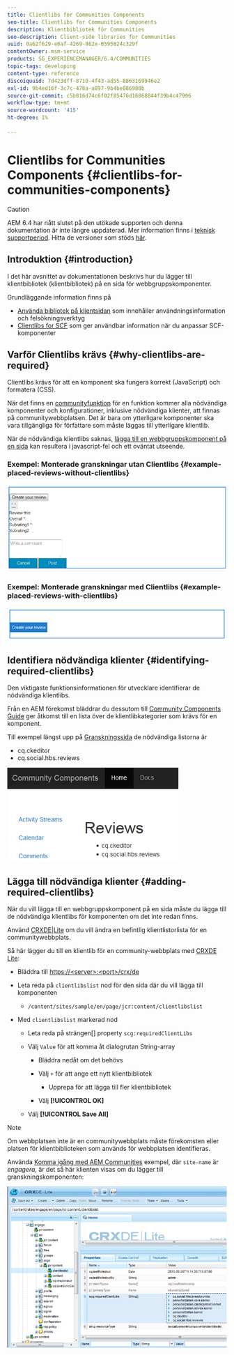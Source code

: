 ```yaml
---
title: Clientlibs for Communities Components
seo-title: Clientlibs for Communities Components
description: Klientbibliotek för Communities
seo-description: Client-side libraries for Communities
uuid: 0a62f629-e6af-4269-862e-0595824c329f
contentOwner: msm-service
products: SG_EXPERIENCEMANAGER/6.4/COMMUNITIES
topic-tags: developing
content-type: reference
discoiquuid: 7d423dff-8710-4f43-ad55-8863169946e2
exl-id: 9b4ed16f-3c7c-478a-a897-9b4be086988b
source-git-commit: c5b816d74c6f02f85476d16868844f39b4c47996
workflow-type: tm+mt
source-wordcount: '415'
ht-degree: 1%

---
```


# Clientlibs for Communities Components {#clientlibs-for-communities-components}

>[!CAUTION]
>
>AEM 6.4 har nått slutet på den utökade supporten och denna dokumentation är inte längre uppdaterad. Mer information finns i [teknisk supportperiod](https://helpx.adobe.com/support/programs/eol-matrix.html). Hitta de versioner som stöds [här](https://experienceleague.adobe.com/docs/).

## Introduktion {#introduction}

I det här avsnittet av dokumentationen beskrivs hur du lägger till klientbibliotek (klientbibliotek) på en sida för webbgruppskomponenter.

Grundläggande information finns på

* [Använda bibliotek på klientsidan](../../help/sites-developing/clientlibs.md) som innehåller användningsinformation och felsökningsverktyg
* [Clientlibs for SCF](client-customize.md#clientlibs) som ger användbar information när du anpassar SCF-komponenter

## Varför Clientlibs krävs {#why-clientlibs-are-required}

Clientlibs krävs för att en komponent ska fungera korrekt (JavaScript) och formatera (CSS).

När det finns en [communityfunktion](functions.md) för en funktion kommer alla nödvändiga komponenter och konfigurationer, inklusive nödvändiga klienter, att finnas på communitywebbplatsen. Det är bara om ytterligare komponenter ska vara tillgängliga för författare som måste läggas till ytterligare klientlib.

När de nödvändiga klientlibs saknas, [lägga till en webbgruppskomponent på en sida](author-communities.md) kan resultera i javascript-fel och ett oväntat utseende.

### Exempel: Monterade granskningar utan Clientlibs {#example-placed-reviews-without-clientlibs}

![chlimage_1-244](assets/chlimage_1-244.png)

### Exempel: Monterade granskningar med Clientlibs {#example-placed-reviews-with-clientlibs}

![chlimage_1-245](assets/chlimage_1-245.png)

## Identifiera nödvändiga klienter {#identifying-required-clientlibs}

Den viktigaste funktionsinformationen för utvecklare identifierar de nödvändiga klientlibs.

Från en AEM förekomst bläddrar du dessutom till [Community Components Guide](components-guide.md) ger åtkomst till en lista över de klientlibkategorier som krävs för en komponent.

Till exempel längst upp på [Granskningssida](http://localhost:4502/content/community-components/en/reviews.html) de nödvändiga listorna är

* cq.ckeditor
* cq.social.hbs.reviews

![chlimage_1-246](assets/chlimage_1-246.png)

## Lägga till nödvändiga klienter {#adding-required-clientlibs}

När du vill lägga till en webbgruppskomponent på en sida måste du lägga till de nödvändiga klientlibs för komponenten om det inte redan finns.

Använd [CRXDE|Lite](#using-crxde-lite) om du vill ändra en befintlig klientlistorlista för en communitywebbplats.

Så här lägger du till en klientlib för en community-webbplats med [CRXDE Lite](../../help/sites-developing/developing-with-crxde-lite.md):

* Bläddra till [https://&lt;server>:&lt;port>/crx/de](http://localhost:4502/crx/de)
* Leta reda på `clientlibslist` nod för den sida där du vill lägga till komponenten

   * `/content/sites/sample/en/page/jcr:content/clientlibslist`

* Med `clientlibslist` markerad nod

   * Leta reda på strängen[] property `scg:requiredClientLibs`
   * Välj `Value` för att komma åt dialogrutan String-array

      * Bläddra nedåt om det behövs
      * Välj `+` för att ange ett nytt klientbibliotek

         * Upprepa för att lägga till fler klientbibliotek
      * Välj **[!UICONTROL OK]**
   * Välj **[!UICONTROL Save All]**



>[!NOTE]
>
>Om webbplatsen inte är en communitywebbplats måste förekomsten eller platsen för klientbiblioteken som används för webbplatsen identifieras.

Använda [Komma igång med AEM Communities](getting-started.md) exempel, där `site-name` är *engagera*, är det så här klienten visas om du lägger till granskningskomponenten:

![chlimage_1-247](assets/chlimage_1-247.png)
